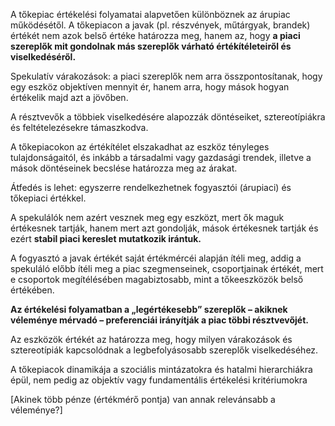 

A tőkepiac értékelési folyamatai alapvetően különböznek az árupiac működésétől. A tőkepiacon a javak (pl. részvények, műtárgyak, brandek) értékét nem azok belső értéke határozza meg, hanem az, hogy **a piaci szereplők mit gondolnak más szereplők várható értékítéleteiről és viselkedéséről.**

Spekulatív várakozások: a piaci szereplők nem arra összpontosítanak, hogy egy eszköz objektíven mennyit ér, hanem arra, hogy mások hogyan értékelik majd azt a jövőben.

A résztvevők a többiek viselkedésére alapozzák döntéseiket, sztereotípiákra és feltételezésekre támaszkodva.

A tőkepiacokon az értékítélet elszakadhat az eszköz tényleges tulajdonságaitól, és inkább a társadalmi vagy gazdasági trendek, illetve a mások döntéseinek becslése határozza meg az árakat.

Átfedés is lehet: egyszerre rendelkezhetnek fogyasztói (árupiaci) és tőkepiaci értékkel.



A spekulálók nem azért vesznek meg egy eszközt, mert ők maguk értékesnek tartják, hanem mert azt gondolják, mások értékesnek tartják és ezért **stabil piaci kereslet mutatkozik irántuk.**

A fogyasztó a javak értékét saját értékmércéi alapján ítéli meg, addig a spekuláló előbb ítéli meg a piac szegmenseinek, csoportjainak értékét, mert e csoportok megítélésében magabiztosabb, mint a tőkeeszközök belső értékében.


**Az értékelési folyamatban a „legértékesebb” szereplők – akiknek véleménye mérvadó – preferenciái irányítják a piac többi résztvevőjét.**

Az eszközök értékét az határozza meg, hogy milyen várakozások és sztereotípiák kapcsolódnak a legbefolyásosabb szereplők viselkedéséhez.

A tőkepiacok dinamikája a szociális mintázatokra és hatalmi hierarchiákra épül, nem pedig az objektív vagy fundamentális értékelési kritériumokra

[Akinek több pénze (értékmérő pontja) van annak relevánsabb a véleménye?]






